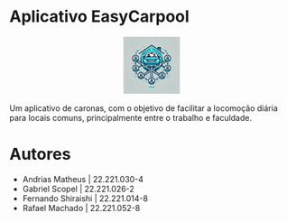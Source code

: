 # Aplicativo EasyCarpool
<p align="center">
<img src="https://github.com/FernandoShr/Projeto-EasyCarpool/blob/main/logo.webp" alt="drawing" width="20%"/>
</p>

Um aplicativo de caronas, com o objetivo de facilitar a locomoção diária para locais comuns, principalmente entre o trabalho e faculdade.

# Autores
- Andrias Matheus | 22.221.030-4
- Gabriel Scopel | 22.221.026-2
- Fernando Shiraishi | 22.221.014-8
- Rafael Machado | 22.221.052-8
